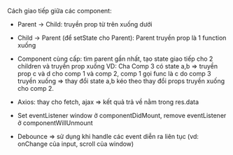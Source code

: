 Cách giao tiếp giữa các component:
- Parent -> Child: truyền prop từ trên xuống dưới
- Child -> Parent (để setState cho Parent): Parent truyền prop là 1 function xuống
- Component cùng cấp: tìm parent gần nhất, tạo state giao tiếp cho 2 children và truyền prop xuống
VD: Cha Comp 3 có state a,b => truyền prop c và d cho comp 1 và comp 2, comp 1 gọi func là c do comp 3 truyền xuống => thay đổi state a,b kéo theo thay đổi props truyền xuống cho comp 2.

- Axios: thay cho fetch, ajax => kết quả trả về nằm trong res.data
- Set eventListener window ở componentDidMount, remove eventListener ở componentWillUnmount
- Debounce => sử dụng khi handle các event diễn ra liên tục (vd: onChange của input, scroll của window)